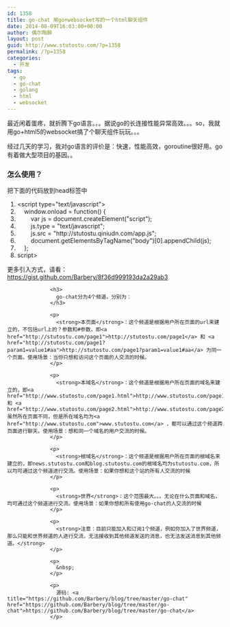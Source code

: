 ```yaml
---
id: 1358
title: go-chat 用go+websocket写的一个html聊天组件
date: 2014-08-09T16:03:00+00:00
author: 偶尔陶醉
layout: post
guid: http://www.stutostu.com/?p=1358
permalink: /?p=1358
categories:
  - 开发
tags:
  - go
  - go-chat
  - golang
  - html
  - websocket
---
```


最近闲着蛋疼，就折腾下go语言。。。据说go的长连接性能异常高效。。。so，我就用go+html5的websocket搞了个聊天组件玩玩。。。

经过几天的学习，我对go语言的评价是：快速，性能高效，goroutine很好用。go有着做大型项目的基因。。

### 怎么使用？

把下面的代码放到head标签中

<div class="dp-highlighter">
  <div class="bar">
  </div>

  <ol class="dp-xml">
    <li class="alt">
      <span><span class="tag"><</span><span class="tag-name">script</span><span>&nbsp;</span><span class="attribute">type</span><span>=</span><span class="attribute-value">"text/javascript"</span><span class="tag">></span><span>&nbsp; </span></span> <li>
        <span>&nbsp;&nbsp;&nbsp; <span class="attribute">window.onload</span><span> = </span><span class="attribute-value">function</span><span>() {&nbsp; </span></span> <li class="alt">
          <span>&nbsp;&nbsp;&nbsp;&nbsp;&nbsp;&nbsp;&nbsp; var <span class="attribute">js</span><span> = </span><span class="attribute-value">document</span><span>.createElement("script");&nbsp; </span></span> <li>
            <span>&nbsp;&nbsp;&nbsp;&nbsp;&nbsp;&nbsp;&nbsp; <span class="attribute">js.type</span><span> = </span><span class="attribute-value">"text/javascript"</span><span>;&nbsp; </span></span> <li class="alt">
              <span>&nbsp;&nbsp;&nbsp;&nbsp;&nbsp;&nbsp;&nbsp; <span class="attribute">js.src</span><span> = </span><span class="attribute-value">"http://stutostu.qiniudn.com/app.js"</span><span>;&nbsp; </span></span> <li>
                <span>&nbsp;&nbsp;&nbsp;&nbsp;&nbsp;&nbsp;&nbsp; document.getElementsByTagName("body")[0].appendChild(js);&nbsp; </span> <li class="alt">
                  <span>&nbsp;&nbsp;&nbsp; };&nbsp; </span> <li>
                    <span><span class="tag"></</span><span class="tag-name">script</span><span class="tag">></span><span>&nbsp; </span></span>
                  </li></ol> </div>
                  <p>
                    更多引入方式，请看：<a title="https://gist.github.com/Barbery/8f36d999193da2a29ab3" href="https://gist.github.com/Barbery/8f36d999193da2a29ab3">https://gist.github.com/Barbery/8f36d999193da2a29ab3</a>
                  </p>

                  <h3>
                    go-chat分为4个频道，分别为：
                  </h3>

                  <p>
                    <strong>本页面</strong>：这个频道是根据用户所在页面的url来建立的，不包括url上的？参数和#参数，即<a href="http://stutostu.com/page1">http://stutostu.com/page1</a> 和 <a href="http://stutostu.com/page1?param1=value1#aa">http://stutostu.com/page1?param1=value1#aa</a> 为同一个页面。使用场景：当你只想和访问这个页面的人交流的时候。
                  </p>

                  <p>
                    <strong>本域名</strong>：这个频道是根据用户所在页面的域名来建立的，即<a href="http://www.stutostu.com/page1.html">http://www.stutostu.com/page1.html</a> 和 <a href="http://www.stutostu.com/page2.html">http://www.stutostu.com/page2.html</a> 虽然所在页面不同，但是所在域名均为<a href="http://www.stutostu.com">www.stutostu.com</a> ，都可以通过这个频道跨页面进行聊天。使用场景：想和同一个域名的用户交流的时候。
                  </p>

                  <p>
                    <strong>根域名</strong>：这个频道是根据用户所在页面的根域名来建立的，即news.stutostu.com和blog.stutostu.com的根域名均为stutostu.com，所以均可通过这个频道进行交流。使用场景：如果你想和这个站的所有人交流的时候
                  </p>

                  <p>
                    <strong>世界</strong>：这个范围最大。。。无论在什么页面和域名，均可通过这个频道进行交流。使用场景：如果你想和所有使用go-chat的人交流的时候
                  </p>

                  <p>
                    <strong>注意：目前只能加入和订阅1个频道，例如你加入了世界频道，那么只能和世界频道的人进行交流，无法接收到其他频道发送的消息，也无法发送消息到其他频道。</strong>
                  </p>

                  <p>
                    &nbsp;
                  </p>

                  <p>
                    源码: <a title="https://github.com/Barbery/blog/tree/master/go-chat" href="https://github.com/Barbery/blog/tree/master/go-chat">https://github.com/Barbery/blog/tree/master/go-chat</a>
                  </p>